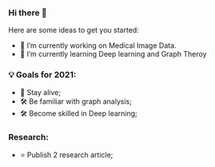 ### Hi there 👋

Here are some ideas to get you started:

- 🔭 I’m currently working on Medical Image  Data. 
- 🌱 I’m currently learning Deep learning and Graph Theroy

### 💡 Goals for 2021:
- 🌱 Stay alive;
- 🛠 Be familiar with graph analysis;
- 🛠 Become skilled in Deep learning;

### Research:
- ⭐ Publish 2 research article;

